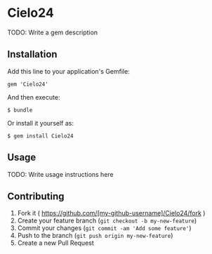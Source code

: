 # Cielo24

TODO: Write a gem description

## Installation

Add this line to your application's Gemfile:

    gem 'Cielo24'

And then execute:

    $ bundle

Or install it yourself as:

    $ gem install Cielo24

## Usage

TODO: Write usage instructions here

## Contributing

1. Fork it ( https://github.com/[my-github-username]/Cielo24/fork )
2. Create your feature branch (`git checkout -b my-new-feature`)
3. Commit your changes (`git commit -am 'Add some feature'`)
4. Push to the branch (`git push origin my-new-feature`)
5. Create a new Pull Request
